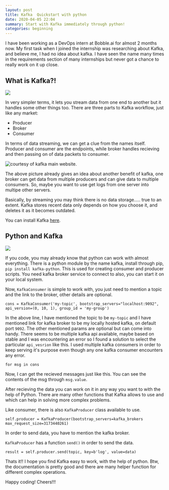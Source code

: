```yaml
---
layout: post
title: Kafka  Quickstart with python
date: 2020-04-05 22:04
summary: Start with Kafka immediately through python!
categories: beginning
---
```


I have been working as a DevOps intern at Bobble.ai for almost 2 months now. My first task when I joined the internship was researching about Kafka, and believe me, I had no idea about kafka. I have seen the name many times in the requirements section of many internships but never got a chance to really work on it up close.

## What is Kafka?!

![](https://media.giphy.com/media/XQvhpuryrPGnK/giphy.gif)

In very simpler terms, it lets you stream data from one end to another but it handles some other things too. There are three parts to Kafka workflow, just like any market:

- Producer
- Broker
- Consumer

In terms of data streaming, we can get a clue from the names itself. Producer and consumer are the endpoints, while broker handles recieving and then passing on of data packets to consumer.

![courtesy of kafka main website.](https://kafka.apache.org/23/images/kafka-apis.png)

The above picture already gives an idea about another benefit of kafka, one broker can get data from multiple producers and can give data to multiple consumers. So, maybe you want to use get logs from one server into multipe other servers.

Basically, by streaming you may think there is no data storage..... true to an extent. Kafka stores recent data only depends on how you choose it, and deletes it as it becomes outdated.

You can install Kafka [here](https://kafka.apache.org/downloads).

## Python and Kafka

![](https://media.giphy.com/media/mBhfvDOd7n8FPGBs6B/giphy.gif)

If you code, you may already know that python can work with almost everything. There is a python module by the name kafka, install through pip, `pip install kafka-python`. This is used for creating consumer and producer scripts. You need kafka broker service to connect to also, you can start it on your local system.

Now, `KafkaConsumer` is simple to work with, you just need to mention a topic and the link to the broker, other details are optional.

`cons = KafkaConsumer('my-topic', bootstrap_servers="localhost:9092", api_version=(0, 10, 1), group_id = 'my-group')`

In the above line, I have mentioned the topic to be `my-topic` and I have mentioned link for kafka broker to be my locally hosted kafka, on default port `9092`. The other mentioned params are optional but can come into handy. There seems to be multiple kafka api available, maybe based on stable and I was encountering an error so I found a solution to select the particular `api_vesrion` like this. I used multiple kafka consumers in order to keep serving it's purpose even though any one kafka consumer encounters any error.

`for msg in cons`

Now, I can get the recieved messages just like this. You can see the contents of the msg through `msg.value`.

After recieving the data you can work on it in any way you want to with the help of Python. There are many other functions that Kafka allows to use and which can help in solving more complex problems.

Like consumer, there is also `KafkaProducer` class available to use.

`self.producer = KafkaProducer(bootstrap_servers=kafka_brokers max_request_size=3173440261)`

In order to send data, you have to mention the kafka broker.

`KafkaProducer` has a function `send()` in order to send the data. 

`result = self.producer.send(topic, key=b'log', value=data)`

Thats it!! I hope you find Kafka easy to work, with the help of python. Btw, the documentation is pretty good and there are many helper function for different complex operations.

Happy coding! Cheers!!!